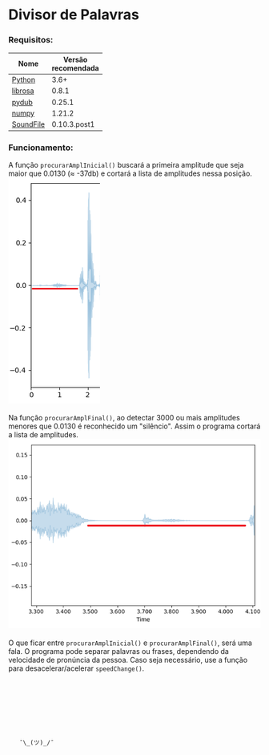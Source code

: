 # Divisor de Palavras

### Requisitos:

| Nome         | Versão <br> recomendada|
|----------------|------|
| [Python](https://www.python.org/downloads/) | 3.6+ |
| [librosa](https://pypi.org/project/librosa/) | 0.8.1 |
| [pydub](https://pypi.org/project/pydub/) | 0.25.1 |
| [numpy](https://pypi.org/project/numpy/) | 1.21.2 |
| [SoundFile](https://pypi.org/project/SoundFile/) | 0.10.3.post1 |

### Funcionamento:


A função ```procurarAmplInicial()``` buscará a primeira amplitude que seja maior que 0.0130 (≈ -37db) e cortará a lista de amplitudes nessa posição.
<br>
![Imagem01](Imagens/Imagem%2001.png)
<br>
<br>
Na função ```procurarAmplFinal()```, ao detectar 3000 ou mais amplitudes menores que 0.0130 é reconhecido um "silêncio". Assim  o programa cortará a lista de amplitudes.
<br>
![Imagem02](Imagens/Imagem%2002.png)
<br>
<br>
O que ficar entre ```procurarAmplInicial()``` e ```procurarAmplFinal()```, será uma fala.
O programa pode separar palavras ou frases, dependendo da velocidade de pronúncia da pessoa. Caso seja necessário, use a função para desacelerar/acelerar ```speedChange()```.

<br>
<br>
<br>
<br>
<br>
<br>


```ㅤㅤ¯\_(ツ)_/¯ㅤㅤ```
